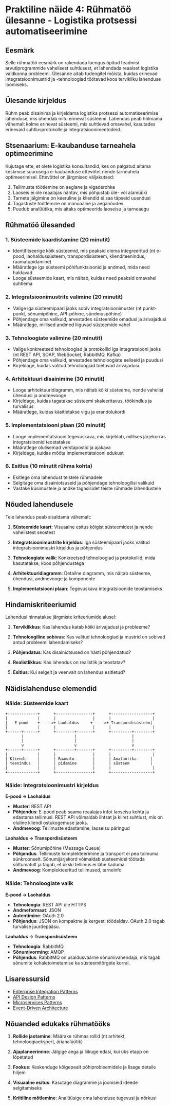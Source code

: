 # Praktiline näide 4: Rühmatöö ülesanne - Logistika protsessi automatiseerimine

## Eesmärk
Selle rühmatöö eesmärk on rakendada loengus õpitud teadmisi arvutiprogrammide vahelisest suhtlusest, et lahendada reaalset logistika valdkonna probleemi. Ülesanne aitab tudengitel mõista, kuidas erinevad integratsioonimustrid ja -tehnoloogiad töötavad koos tervikliku lahenduse loomiseks.

## Ülesande kirjeldus
Rühm peab disainima ja kirjeldama logistika protsessi automatiseerimise lahenduse, mis ühendab mitu erinevat süsteemi. Lahendus peab hõlmama vähemalt kolme erinevat süsteemi, mis suhtlevad omavahel, kasutades erinevaid suhtlusprotokolle ja integratsioonimeetodeid.

## Stsenaarium: E-kaubanduse tarneahela optimeerimine

Kujutage ette, et olete logistika konsultandid, kes on palgatud aitama keskmise suurusega e-kaubanduse ettevõtet nende tarneahela optimeerimisel. Ettevõttel on järgmised väljakutsed:

1. Tellimuste töötlemine on aeglane ja vigaderohke
2. Laoseis ei ole reaalajas nähtav, mis põhjustab üle- või alamüüki
3. Tarnete jälgimine on keeruline ja kliendid ei saa täpseid uuendusi
4. Tagastuste töötlemine on manuaalne ja aeganõudev
5. Puudub analüütika, mis aitaks optimeerida laoseisu ja tarneaegu

## Rühmatöö ülesanded

### 1. Süsteemide kaardistamine (20 minutit)
- Identifitseerige kõik süsteemid, mis peaksid olema integreeritud (nt e-pood, laohaldussüsteem, transpordisüsteem, klienditeenindus, raamatupidamine)
- Määratlege iga süsteemi põhifunktsioonid ja andmed, mida need haldavad
- Looge süsteemide kaart, mis näitab, kuidas need peaksid omavahel suhtlema

### 2. Integratsioonimustrite valimine (20 minutit)
- Valige iga süsteemipaari jaoks sobiv integratsioonimuster (nt punkt-punkt, sõnumipõhine, API-põhine, sündmuspõhine)
- Põhjendage oma valikuid, arvestades süsteemide omadusi ja ärivajadusi
- Määratlege, millised andmed liiguvad süsteemide vahel

### 3. Tehnoloogiate valimine (20 minutit)
- Valige konkreetsed tehnoloogiad ja protokollid iga integratsiooni jaoks (nt REST API, SOAP, WebSocket, RabbitMQ, Kafka)
- Põhjendage oma valikuid, arvestades tehnoloogiate eeliseid ja puudusi
- Kirjeldage, kuidas valitud tehnoloogiad toetavad ärivajadusi

### 4. Arhitektuuri disainimine (30 minutit)
- Looge arhitektuuridiagramm, mis näitab kõiki süsteeme, nende vahelisi ühendusi ja andmevooge
- Kirjeldage, kuidas tagatakse süsteemi skaleeritavus, töökindlus ja turvalisus
- Määratlege, kuidas käsitletakse vigu ja erandolukordi

### 5. Implementatsiooni plaan (20 minutit)
- Looge implementatsiooni tegevuskava, mis kirjeldab, millises järjekorras integratsioonid teostatakse
- Määratlege olulisemad verstapostid ja ajakava
- Kirjeldage, kuidas mõõta implementatsiooni edukust

### 6. Esitlus (10 minutit rühma kohta)
- Esitlege oma lahendust teistele rühmadele
- Selgitage oma disainiotsuseid ja põhjendage tehnoloogilisi valikuid
- Vastake küsimustele ja andke tagasisidet teiste rühmade lahendustele

## Nõuded lahendusele

Teie lahendus peab sisaldama vähemalt:

1. **Süsteemide kaart**: Visuaalne esitus kõigist süsteemidest ja nende vahelistest seostest

2. **Integratsioonimustrite kirjeldus**: Iga süsteemipaari jaoks valitud integratsioonimustri kirjeldus ja põhjendus

3. **Tehnoloogiate valik**: Konkreetsed tehnoloogiad ja protokollid, mida kasutatakse, koos põhjendustega

4. **Arhitektuuridiagramm**: Detailne diagramm, mis näitab süsteeme, ühendusi, andmevooge ja komponente

5. **Implementatsiooni plaan**: Tegevuskava integratsioonide teostamiseks

## Hindamiskriteeriumid

Lahendusi hinnatakse järgmiste kriteeriumide alusel:

1. **Terviklikkus**: Kas lahendus katab kõiki ärivajadusi ja probleeme?

2. **Tehnoloogiline sobivus**: Kas valitud tehnoloogiad ja mustrid on sobivad antud probleemi lahendamiseks?

3. **Põhjendatus**: Kas disainiotsused on hästi põhjendatud?

4. **Realistlikkus**: Kas lahendus on realistlik ja teostatav?

5. **Esitlus**: Kui selgelt ja veenvalt on lahendus esitletud?

## Näidislahenduse elemendid

### Näide: Süsteemide kaart

```
+-------------+      +----------------+      +------------------+
|             |      |                |      |                  |
|   E-pood    +----->+ Laohaldus     +----->+ Transpordisüsteem|
|             |      |                |      |                  |
+------+------+      +--------+-------+      +---------+--------+
       |                      |                        |
       |                      |                        |
       v                      v                        v
+------+------+      +--------+-------+      +---------+--------+
|             |      |                |      |                  |
| Kliendi-    |      | Raamatu-       |      | Analüütika-     |
| teenindus   |      | pidamine       |      | süsteem         |
|             |      |                |      |                  |
+-------------+      +----------------+      +------------------+
```

### Näide: Integratsioonimustri kirjeldus

**E-pood → Laohaldus**
- **Muster**: REST API
- **Põhjendus**: E-pood peab saama reaalajas infot laoseisu kohta ja edastama tellimusi. REST API võimaldab lihtsat ja kiiret suhtlust, mis on oluline kliendi ostukogemuse jaoks.
- **Andmevoog**: Tellimuste edastamine, laoseisu päringud

**Laohaldus → Transpordisüsteem**
- **Muster**: Sõnumipõhine (Message Queue)
- **Põhjendus**: Tellimuste komplekteerimine ja transport ei pea toimuma sünkroonselt. Sõnumijärjekord võimaldab süsteemidel töötada sõltumatult ja tagab, et ükski tellimus ei lähe kaduma.
- **Andmevoog**: Komplekteeritud tellimused, tarneinfo

### Näide: Tehnoloogiate valik

**E-pood → Laohaldus**
- **Tehnoloogia**: REST API üle HTTPS
- **Andmeformaat**: JSON
- **Autentimine**: OAuth 2.0
- **Põhjendus**: JSON on kompaktne ja kergesti töödeldav. OAuth 2.0 tagab turvalise juurdepääsu.

**Laohaldus → Transpordisüsteem**
- **Tehnoloogia**: RabbitMQ
- **Sõnumivorming**: AMQP
- **Põhjendus**: RabbitMQ on usaldusväärne sõnumivahendaja, mis tagab sõnumite kohaletoimetamise ka süsteemitõrgete korral.

## Lisaressursid

- [Enterprise Integration Patterns](https://www.enterpriseintegrationpatterns.com/)
- [API Design Patterns](https://www.apiacademy.co/resources/api-design-patterns)
- [Microservices Patterns](https://microservices.io/patterns/index.html)
- [Event-Driven Architecture](https://martinfowler.com/articles/201701-event-driven.html)

## Nõuanded edukaks rühmatööks

1. **Rollide jaotamine**: Määrake rühmas rollid (nt arhitekt, tehnoloogiaekspert, ärianalüütik)

2. **Ajaplaneerimine**: Jälgige aega ja liikuge edasi, kui üks etapp on lõpetatud

3. **Fookus**: Keskenduge kõigepealt põhiprobleemidele ja lisage detaile hiljem

4. **Visuaalne esitus**: Kasutage diagramme ja jooniseid ideede selgitamiseks

5. **Kriitiline mõtlemine**: Analüüsige oma lahenduse tugevusi ja nõrkusi
